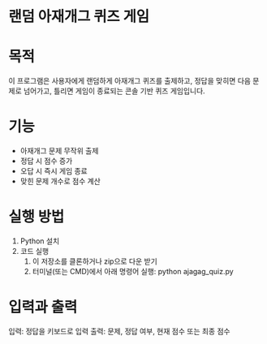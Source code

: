 # 랜덤 아재개그 퀴즈 게임

# 목적
이 프로그램은 사용자에게 랜덤하게 아재개그 퀴즈를 출제하고, 정답을 맞히면 다음 문제로 넘어가고, 틀리면 게임이 종료되는 콘솔 기반 퀴즈 게임입니다.

# 기능
- 아재개그 문제 무작위 출제
- 정답 시 점수 증가
- 오답 시 즉시 게임 종료
- 맞힌 문제 개수로 점수 계산

# 실행 방법
1. Python 설치
2. 코드 실행
   1. 이 저장소를 클론하거나 zip으로 다운 받기
   2. 터미널(또는 CMD)에서 아래 명령어 실행:
      python ajagag_quiz.py

# 입력과 출력
입력: 정답을 키보드로 입력
출력: 문제, 정답 여부, 현재 점수 또는 최종 점수
